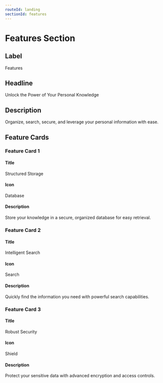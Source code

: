 ```yaml
---
routeId: landing
sectionId: features
---
```

# Features Section

## Label
Features

## Headline
Unlock the Power of Your Personal Knowledge

## Description
Organize, search, secure, and leverage your personal information with ease.

## Feature Cards

### Feature Card 1

#### Title
Structured Storage

#### Icon
Database

#### Description
Store your knowledge in a secure, organized database for easy retrieval.

### Feature Card 2

#### Title
Intelligent Search

#### Icon
Search

#### Description
Quickly find the information you need with powerful search capabilities.

### Feature Card 3

#### Title
Robust Security

#### Icon
Shield

#### Description
Protect your sensitive data with advanced encryption and access controls.
